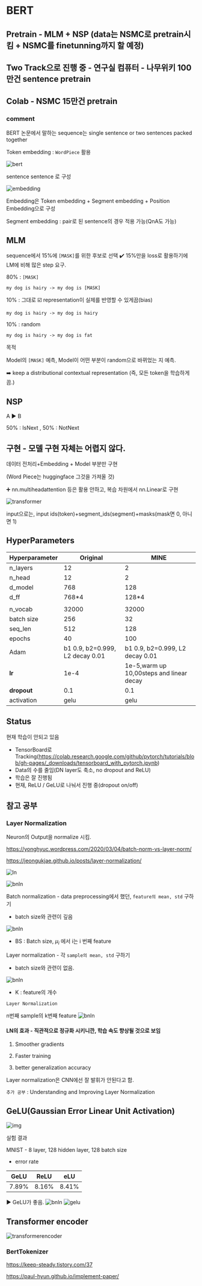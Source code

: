 # BERT

## Pretrain - MLM + NSP (data는 NSMC로 pretrain시킴 + NSMC를 finetunning까지 할 예정)
## Two Track으로 진행 중 - 연구실 컴퓨터 - 나무위키 100만건 sentence pretrain 
## Colab - NSMC 15만건 pretrain

### comment

BERT 논문에서 말하는 sequence는 single sentence or two sentences packed together

Token embedding : `WordPiece` 활용

![bert](https://github.com/Chuck2Win/BERT/blob/main/img/bert.png)

<CLS> sentence <SEP> sentence 로 구성

![embedding](https://github.com/Chuck2Win/BERT/blob/main/img/embedding.png)

Embedding은 Token embedding + Segment embedding + Position Embedding으로 구성

Segment embedding : pair로 된 sentence의 경우 적용 가능(QnA도 가능)



## MLM

sequence에서 15%에 `[MASK]`를 위한 후보로 선택 :heavy_check_mark: 15%만을 loss로 활용하기에 LM에 비해 많은 step 요구.

80% :  `[MASK]` 

```
my dog is hairy -> my dog is [MASK]
```

10% : 그대로 :ballot_box_with_check: representation이 실제를 반영할 수 있게끔(bias) 

```
my dog is hairy -> my dog is hairy
```

10% : random

```
my dog is hairy -> my dog is fat
```

목적 

Model의 `[MASK]` 예측, Model이 어떤 부분이 random으로 바뀌었는 지 예측.

:arrow_right: keep a distributional contextual representation (즉, 모든 token을 학습하게끔.)



## NSP

A :arrow_forward: B

50% : IsNext , 50% : NotNext



## 구현 - 모델 구현 자체는 어렵지 않다.

데이터 전처리+Embedding + Model 부분만 구현

(Word Piece는 huggingface 그것을 가져올 것)

:heavy_plus_sign: nn.multiheadattention 등은 활용 안하고, 복습 차원에서 nn.Linear로 구현



![transformer](https://github.com/Chuck2Win/BERT/blob/main/img/transformer.png)

input으로는, input ids(token)+segment_ids(segment)+masks(mask면 0, 아니면 1)


## HyperParameters

| Hyperparameter |             Original                    |           MINE                                          |
| -------------- | ------------------------------- | ----------------------------------------- |
| n_layers       | 12                              | 2                                         |
| n_head         | 12                              | 2                                         |
| d_model        | 768                             | 128                                       |
| d_ff           | 768*4                           | 128*4                                     |
|                |                                 |                                           |
| n_vocab        | 32000                           | 32000                                      |
| batch size     | 256                             | 32                                        |
| seq_len        | 512                             | 128                                       |
| epochs         | 40                              | 100                                       |
| Adam           | b1 0.9, b2=0.999, L2 decay 0.01 | b1 0.9, b2=0.999, L2 decay 0.01           |
| **lr**         | 1e-4                            | 1e-5,warm up 10,00steps and linear decay |
| **dropout**    | 0.1                             | 0.1                                       |
| activation     | gelu                            | gelu                                      |

## Status  
현재 학습이 안되고 있음
- TensorBoard로 Tracking(https://colab.research.google.com/github/pytorch/tutorials/blob/gh-pages/_downloads/tensorboard_with_pytorch.ipynb)
- Data의 수를 줄임(DN layer도 축소, no dropout and ReLU)  
- 학습은 잘 진행됨
- 현재, ReLU / GeLU로 나눠서 진행 중(dropout on/off)  

## 참고 공부

### Layer Normalization

Neuron의 Output을 normalize 시킴.

https://yonghyuc.wordpress.com/2020/03/04/batch-norm-vs-layer-norm/

https://jeongukjae.github.io/posts/layer-normalization/

![ln](https://github.com/Chuck2Win/BERT/blob/main/img/ln.png)

![bnln](https://github.com/Chuck2Win/BERT/blob/main/img/bnln.png)

Batch normalization - data preprocessing에서 했던,  `feature의 mean, std` 구하기

- batch size와 관련이 깊음

![bnln](https://github.com/Chuck2Win/BERT/blob/main/img/eq1.png)

- BS : Batch size, $\mu_i$ 에서 i는 i 번째 feature



Layer normalization - 각 `sample의 mean, std` 구하기

- batch size와 관련이 없음.

![bnln](https://github.com/Chuck2Win/BERT/blob/main/img/eq2.png)

- K : feature의 개수

`Layer Normalization` 

n번째 sample의 k번째 feature
![bnln](https://github.com/Chuck2Win/BERT/blob/main/img/eq3.png)


#### LN의 효과 - 직관적으로 정규화 시키니깐, 학습 속도 향상될 것으로 보임

1) Smoother gradients

2) Faster training

3) better generalization accuracy

Layer normalization은 CNN에선 잘 발휘가 안된다고 함.

`추가 공부` : Understanding and Improving Layer Normalization



## GeLU(Gaussian Error Linear Unit Activation)

![img](https://blog.kakaocdn.net/dn/baz54S/btqAVIiRUqA/42LPxGbfBgoBdIKuCVxE90/img.png)

실험 결과

MNIST - 8 layer, 128 hidden layer, 128 batch size

- error rate

| GeLU  | ReLU  | eLU   |
| ----- | ----- | ----- |
| 7.89% | 8.16% | 8.41% |

:arrow_forward: GeLU가 좋음.
![bnln](https://github.com/Chuck2Win/BERT/blob/main/img/eq4.png)
![gelu](https://github.com/Chuck2Win/BERT/blob/main/img/gelu.png)

## Transformer encoder

![transformerencoder](https://github.com/Chuck2Win/BERT/blob/main/img/transformerencoder.png)



### BertTokenizer

https://keep-steady.tistory.com/37

https://paul-hyun.github.io/implement-paper/
